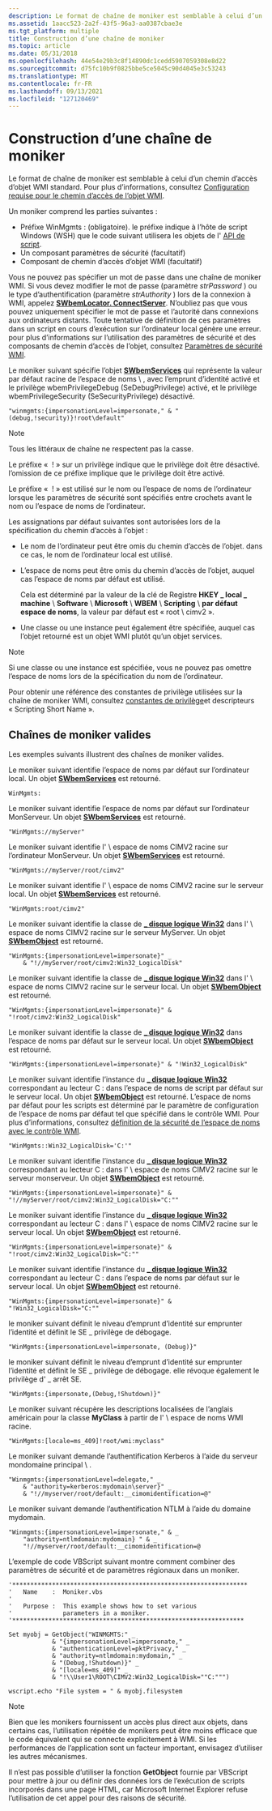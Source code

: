 ```yaml
---
description: Le format de chaîne de moniker est semblable à celui d’un chemin d’accès d’objet WMI standard. Pour plus d’informations, consultez Configuration requise pour le chemin d’accès de l’objet WMI.
ms.assetid: 1aacc523-2a2f-43f5-96a3-aa0387cbae3e
ms.tgt_platform: multiple
title: Construction d’une chaîne de moniker
ms.topic: article
ms.date: 05/31/2018
ms.openlocfilehash: 44e54e29b3c8f14890dc1cedd5907059308e8d22
ms.sourcegitcommit: d75fc10b9f0825bbe5ce5045c90d4045e3c53243
ms.translationtype: MT
ms.contentlocale: fr-FR
ms.lasthandoff: 09/13/2021
ms.locfileid: "127120469"
---
```

# <a name="constructing-a-moniker-string"></a>Construction d’une chaîne de moniker

Le format de chaîne de moniker est semblable à celui d’un chemin d’accès d’objet WMI standard. Pour plus d’informations, consultez [Configuration requise pour le chemin d’accès de l’objet WMI](wmi-object-path-requirements.md).

Un moniker comprend les parties suivantes :

-   Préfixe WinMgmts : (obligatoire). le préfixe indique à l’hôte de script Windows (WSH) que le code suivant utilisera les objets de l' [API de script](scripting-api-objects.md).
-   Un composant paramètres de sécurité (facultatif)
-   Composant de chemin d’accès d’objet WMI (facultatif)

Vous ne pouvez pas spécifier un mot de passe dans une chaîne de moniker WMI. Si vous devez modifier le mot de passe (paramètre *strPassword* ) ou le type d’authentification (paramètre *strAuthority* ) lors de la connexion à WMI, appelez [**SWbemLocator. ConnectServer**](swbemlocator-connectserver.md). N’oubliez pas que vous pouvez uniquement spécifier le mot de passe et l’autorité dans connexions aux ordinateurs distants. Toute tentative de définition de ces paramètres dans un script en cours d’exécution sur l’ordinateur local génère une erreur. pour plus d’informations sur l’utilisation des paramètres de sécurité et des composants de chemin d’accès de l’objet, consultez [Paramètres de sécurité WMI](/previous-versions/tn-archive/ee156574(v=technet.10)).

Le moniker suivant spécifie l’objet [**SWbemServices**](swbemservices.md) qui représente la valeur par défaut racine de l’espace de noms \\ , avec l’emprunt d’identité activé et le privilège wbemPrivilegeDebug (SeDebugPrivilege) activé, et le privilège wbemPrivilegeSecurity (SeSecurityPrivilege) désactivé.


```VB
"winmgmts:{impersonationLevel=impersonate," & "(debug,!security)}!root\default"
```



> [!Note]
>
> Tous les littéraux de chaîne ne respectent pas la casse.
>
> Le préfixe «  ! » sur un privilège indique que le privilège doit être désactivé. l’omission de ce préfixe implique que le privilège doit être activé.
>
> Le préfixe «  ! » est utilisé sur le nom ou l’espace de noms de l’ordinateur lorsque les paramètres de sécurité sont spécifiés entre crochets avant le nom ou l’espace de noms de l’ordinateur.

 

Les assignations par défaut suivantes sont autorisées lors de la spécification du chemin d’accès à l’objet :

-   Le nom de l’ordinateur peut être omis du chemin d’accès de l’objet. dans ce cas, le nom de l’ordinateur local est utilisé.
-   L’espace de noms peut être omis du chemin d’accès de l’objet, auquel cas l’espace de noms par défaut est utilisé.

    Cela est déterminé par la valeur de la clé de Registre **HKEY \_ local \_ machine** \\ **Software** \\ **Microsoft** \\ **WBEM** \\ **Scripting** \\ **par défaut espace de noms**, la valeur par défaut est « root \\ cimv2 ».

-   Une classe ou une instance peut également être spécifiée, auquel cas l’objet retourné est un objet WMI plutôt qu’un objet services.

> [!Note]  
> Si une classe ou une instance est spécifiée, vous ne pouvez pas omettre l’espace de noms lors de la spécification du nom de l’ordinateur.

 

Pour obtenir une référence des constantes de privilège utilisées sur la chaîne de moniker WMI, consultez [constantes de privilège](privilege-constants.md)et descripteurs « Scripting Short Name ».

## <a name="valid-moniker-strings"></a>Chaînes de moniker valides

Les exemples suivants illustrent des chaînes de moniker valides.

Le moniker suivant identifie l’espace de noms par défaut sur l’ordinateur local. Un objet [**SWbemServices**](swbemservices.md) est retourné.


```VB
WinMgmts:
```



Le moniker suivant identifie l’espace de noms par défaut sur l’ordinateur MonServeur. Un objet [**SWbemServices**](swbemservices.md) est retourné.


```VB
"WinMgmts://myServer"
```



Le moniker suivant identifie l' \\ espace de noms CIMV2 racine sur l’ordinateur MonServeur. Un objet [**SWbemServices**](swbemservices.md) est retourné.


```VB
"WinMgmts://myServer/root/cimv2"
```



Le moniker suivant identifie l' \\ espace de noms CIMV2 racine sur le serveur local. Un objet [**SWbemServices**](swbemservices.md) est retourné.


```VB
"WinMgmts:root/cimv2"
```



Le moniker suivant identifie la classe de [**\_ disque logique Win32**](/windows/desktop/CIMWin32Prov/win32-logicaldisk) dans l' \\ espace de noms CIMV2 racine sur le serveur MyServer. Un objet [**SWbemObject**](swbemobject.md) est retourné.


```VB
"WinMgmts:{impersonationLevel=impersonate}" _
    & "!//myServer/root/cimv2:Win32_LogicalDisk"
```



Le moniker suivant identifie la classe de [**\_ disque logique Win32**](/windows/desktop/CIMWin32Prov/win32-logicaldisk) dans l' \\ espace de noms CIMV2 racine sur le serveur local. Un objet [**SWbemObject**](swbemobject.md) est retourné.


```VB
"WinMgmts:{impersonationLevel=impersonate}" & "!root/cimv2:Win32_LogicalDisk"
```



Le moniker suivant identifie la classe de [**\_ disque logique Win32**](/windows/desktop/CIMWin32Prov/win32-logicaldisk) dans l’espace de noms par défaut sur le serveur local. Un objet [**SWbemObject**](swbemobject.md) est retourné.


```VB
"WinMgmts:{impersonationLevel=impersonate}" & "!Win32_LogicalDisk"
```



Le moniker suivant identifie l’instance du [**\_ disque logique Win32**](/windows/desktop/CIMWin32Prov/win32-logicaldisk) correspondant au lecteur C : dans l’espace de noms de script par défaut sur le serveur local. Un objet [**SWbemObject**](swbemobject.md) est retourné. L’espace de noms par défaut pour les scripts est déterminé par le paramètre de configuration de l’espace de noms par défaut tel que spécifié dans le contrôle WMI. Pour plus d’informations, consultez [définition de la sécurité de l’espace de noms avec le contrôle WMI](setting-namespace-security-with-the-wmi-control.md).


```VB
"WinMgmts::Win32_LogicalDisk='C:'"
```



Le moniker suivant identifie l’instance du [**\_ disque logique Win32**](/windows/desktop/CIMWin32Prov/win32-logicaldisk) correspondant au lecteur C : dans l' \\ espace de noms CIMV2 racine sur le serveur monserveur. Un objet [**SWbemObject**](swbemobject.md) est retourné.


```VB
"WinMgmts:{impersonationLevel=impersonate}" & "!//myServer/root/cimv2:Win32_LogicalDisk="C:""
```



Le moniker suivant identifie l’instance du [**\_ disque logique Win32**](/windows/desktop/CIMWin32Prov/win32-logicaldisk) correspondant au lecteur C : dans l' \\ espace de noms CIMV2 racine sur le serveur local. Un objet [**SWbemObject**](swbemobject.md) est retourné.


```VB
"WinMgmts:{impersonationLevel=impersonate}" & "!root/cimv2:Win32_LogicalDisk="C:""
```



Le moniker suivant identifie l’instance du [**\_ disque logique Win32**](/windows/desktop/CIMWin32Prov/win32-logicaldisk) correspondant au lecteur C : dans l’espace de noms par défaut sur le serveur local. Un objet [**SWbemObject**](swbemobject.md) est retourné.


```VB
"WinMgmts:{impersonationLevel=impersonate}" & "!Win32_LogicalDisk="C:""
```



le moniker suivant définit le niveau d’emprunt d’identité sur emprunter l’identité et définit le SE \_ privilège de débogage.


```VB
"WinMgmts:{impersonationLevel=impersonate, (Debug)}"
```



le moniker suivant définit le niveau d’emprunt d’identité sur emprunter l’identité et définit le SE \_ privilège de débogage. elle révoque également le privilège d' \_ arrêt SE.


```VB
"WinMgmts:{impersonate,(Debug,!Shutdown)}"
```



Le moniker suivant récupère les descriptions localisées de l’anglais américain pour la classe **MyClass** à partir de l' \\ espace de noms WMI racine.


```VB
"WinMgmts:[locale=ms_409]!root/wmi:myclass"
```



Le moniker suivant demande l’authentification Kerberos à l’aide du serveur mondomaine principal \\ .


```VB
"Winmgmts:{impersonationLevel=delegate," _
    & "authority=kerberos:mydomain\server}" _
    & "!//myserver/root/default:__cimomidentification=@"
```



Le moniker suivant demande l’authentification NTLM à l’aide du domaine mydomain.


```VB
"Winmgmts:{impersonationLevel=impersonate," & _
    "authority=ntlmdomain:mydomain} " & _
    "!//myserver/root/default:__cimomidentification=@
```



L’exemple de code VBScript suivant montre comment combiner des paramètres de sécurité et de paramètres régionaux dans un moniker.


```VB
'*****************************************************************
'   Name    :  Moniker.vbs
'
'   Purpose :  This example shows how to set various 
'              parameters in a moniker. 
'****************************************************************

Set myobj = GetObject("WINMGMTS:" _
            & "{impersonationLevel=impersonate," _
            & "authenticationLevel=pktPrivacy," _
            & "authority=ntlmdomain:mydomain," _
            & "(Debug,!Shutdown)}" _
            & "[locale=ms_409]" _
            & "!\\User1\ROOT\CIMV2:Win32_LogicalDisk=""C:""")

wscript.echo "File system = " & myobj.filesystem
```



> [!Note]
>
> Bien que les monikers fournissent un accès plus direct aux objets, dans certains cas, l’utilisation répétée de monikers peut être moins efficace que le code équivalent qui se connecte explicitement à WMI. Si les performances de l’application sont un facteur important, envisagez d’utiliser les autres mécanismes.
>
> Il n’est pas possible d’utiliser la fonction **GetObject** fournie par VBScript pour mettre à jour ou définir des données lors de l’exécution de scripts incorporés dans une page HTML, car Microsoft Internet Explorer refuse l’utilisation de cet appel pour des raisons de sécurité.

 

 

 
